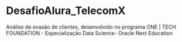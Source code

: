 # DesafioAlura_TelecomX
Análise de evasão de clientes, desenvolvido no programa ONE | TECH FOUNDATION - Especialização Data Science- Oracle Next Education
